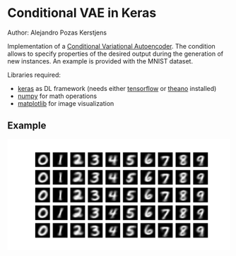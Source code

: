 # Conditional VAE in Keras

Author: Alejandro Pozas Kerstjens

Implementation of a [Conditional Variational Autoencoder](https://arxiv.org/abs/1312.6114). The
condition allows to specify properties of the desired output during the generation of new instances.
An example is provided with the MNIST dataset.

Libraries required:
- [keras](https://github.com/fchollet/keras) as DL framework (needs either
[tensorflow](https://www.tensorflow.org/) or [theano](http://deeplearning.net/software/theano/)
installed)
- [numpy](http://www.numpy.org/) for math operations
- [matplotlib](https://matplotlib.org/) for image visualization

## Example
![cVAE_predictions](./cVAE_predictions.png)